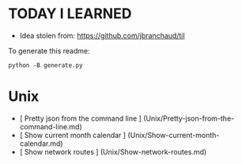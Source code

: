 # TODAY I LEARNED

* Idea stolen from: https://github.com/jbranchaud/til

To generate this readme:

    python -B generate.py

# Unix

* [ Pretty json from the command line ] (Unix/Pretty-json-from-the-command-line.md)
* [ Show current month calendar ] (Unix/Show-current-month-calendar.md)
* [ Show network routes ] (Unix/Show-network-routes.md)

